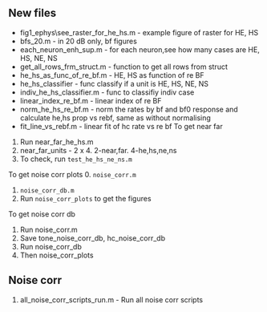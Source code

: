 ## New files
- fig1_ephys\see_raster_for_he_hs.m - example figure of raster for HE, HS
- bfs_20.m - in 20 dB only, bf figures
- each_neuron_enh_sup.m - for each neuron,see how many cases are HE, HS, NE, NS
- get_all_rows_frm_struct.m - function to get all rows from struct
- he_hs_as_func_of_re_bf.m - HE, HS as function of re BF
- he_hs_classifier - func classify if a unit is HE, HS, NE, NS
- indiv_he_hs_classifier.m - func to classifiy indiv case
- linear_index_re_bf.m - linear index of re BF
- norm_he_hs_re_bf.m - norm the rates by bf and bf0 response and calculate he,hs prop vs rebf, same as without normalising
-  fit_line_vs_rebf.m - linear fit of hc rate vs re bf
To get near far
1. Run near_far_he_hs.m
2. near_far_units - 2 x 4. 2-near,far. 4-he,hs,ne,ns
3. To check, run `test_he_hs_ne_ns.m`

To get noise corr plots
0. `noise_corr.m`
1. `noise_corr_db.m`
2. Run `noise_corr_plots` to get the figures

To get noise corr db
1. Run noise_corr.m
2. Save tone_noise_corr_db, hc_noise_corr_db
3. Run noise_corr_db
4. Then noise_corr_plots

## Noise corr
1. all_noise_corr_scripts_run.m - Run all noise corr scripts